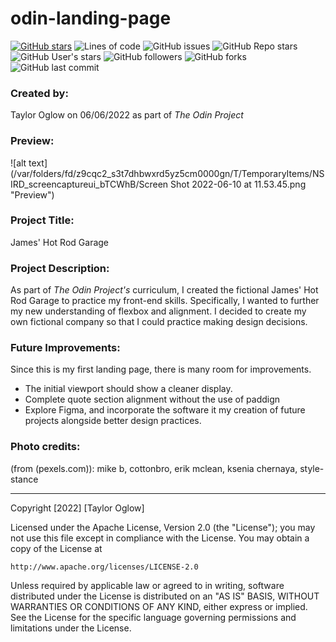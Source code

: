# odin-landing-page

[![GitHub stars](https://img.shields.io/github/stars/TaylorOglow/odin-landing-page)](https://github.com/TaylorOglow/odin-landing-page/stargazers)
![Lines of code](https://img.shields.io/tokei/lines/github/TaylorOglow/odin-landing-page)
![GitHub issues](https://img.shields.io/github/issues-raw/TaylorOglow/odin-landing-page)
![GitHub Repo stars](https://img.shields.io/github/stars/TaylorOglow/odin-landing-page?style=social)
![GitHub User's stars](https://img.shields.io/github/stars/TaylorOglow?style=social)
![GitHub followers](https://img.shields.io/github/followers/TaylorOglow?style=social)
![GitHub forks](https://img.shields.io/github/forks/TaylorOglow/odin-landing-page?style=social)
![GitHub last commit](https://img.shields.io/github/last-commit/TaylorOglow/odin-landing-page)

### Created by: 
Taylor Oglow on 06/06/2022 as part of *The Odin Project*

### Preview: 
![alt text](/var/folders/fd/z9cqc2_s3t7dhbwxrd5yz5cm0000gn/T/TemporaryItems/NSIRD_screencaptureui_bTCWhB/Screen Shot 2022-06-10 at 11.53.45.png "Preview")

### Project Title: 
James' Hot Rod Garage

### Project Description: 
As part of *The Odin Project's* curriculum, I created the fictional James' Hot Rod Garage to practice my front-end skills. Specifically, I wanted to further my new understanding of flexbox and alignment. I decided to create my own fictional company so that I could practice making design decisions. 

### Future Improvements:
 Since this is my first landing page, there is many room for improvements. 
 * The initial viewport should show a cleaner display.
 * Complete quote section alignment without the use of paddign 
 * Explore Figma, and incorporate the software it my creation of future projects alongside better design practices. 

### Photo credits: 
(from (pexels.com)): mike b, cottonbro, erik mclean, ksenia chernaya, style-stance

-------------------------------

Copyright [2022] [Taylor Oglow]

Licensed under the Apache License, Version 2.0 (the "License");
you may not use this file except in compliance with the License.
You may obtain a copy of the License at

    http://www.apache.org/licenses/LICENSE-2.0

Unless required by applicable law or agreed to in writing, software
distributed under the License is distributed on an "AS IS" BASIS,
WITHOUT WARRANTIES OR CONDITIONS OF ANY KIND, either express or implied.
See the License for the specific language governing permissions and
limitations under the License.